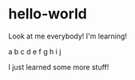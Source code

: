 # hello-world
Look at me everybody! I'm learning!

a b  c   d    e     f g   h     i       j

I just learned some more stuff!
